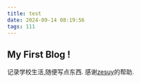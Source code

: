 ```yaml
---
title: test
date: 2024-09-14 08:19:56
tags: 111
---
```

## My First Blog !
记录学校生活,随便写点东西.
感谢[zesuy](https://blog.zesuy.top/)的帮助.


